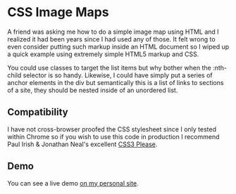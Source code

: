 # CSS Image Maps

A friend was asking me how to do a simple image map using HTML and I
realized it had been years since I had used any of those. It felt wrong
to even consider putting such markup inside an HTML document so I wiped
up a quick example using extremely simple HTML5 markup and CSS.

You could use classes to target the list items but why bother when the
:nth-child selector is so handy. Likewise, I could have simply put a
series of anchor elements in the div but semantically this is a list of
links to sections of a site, they should be nested inside of an
unordered list.

## Compatibility

I have not cross-browser proofed the CSS stylesheet since I only tested
within Chrome so if you wish to use this code in production I recommend 
Paul Irish & Jonathan Neal's excellent [CSS3 Please](http://css3please.com/).

## Demo
You can see a live demo [on my personal site](http://olivierlacan.com/projects/css/css_image_maps).
